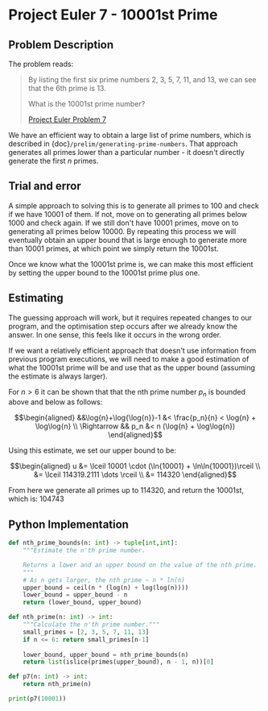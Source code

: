 # Project Euler 7 - 10001st Prime

## Problem Description
The problem reads:

> By listing the first six prime numbers 2, 3, 5, 7, 11, and 13, we can see that
> the 6th prime is 13.
>
> What is the 10001st prime number?
>
> [Project Euler Problem 7](https://projecteuler.net/problem=7)

We have an efficient way to obtain a large list of prime numbers, which is
described in {doc}`/prelim/generating-prime-numbers`. That approach generates
all primes lower than a particular number - it doesn't directly generate the
first $n$ primes.

## Trial and error
A simple approach to solving this is to generate all primes to 100 and check if
we have 10001 of them. If not, move on to generating all primes below 1000 and
check again. If we still don't have 10001 primes, move on to generating all
primes below 10000. By repeating this process we will eventually obtain an upper
bound that is large enough to generate more than 10001 primes, at which point we
simply return the 10001st.

Once we know what the 10001st prime is, we can make this most efficient by
setting the upper bound to the 10001st prime plus one.

## Estimating
The guessing approach will work, but it requires repeated changes to our
program, and the optimisation step occurs after we already know the answer. In
one sense, this feels like it occurs in the wrong order.

If we want a relatively efficient approach that doesn't use information from
previous program executions, we will need to make a good estimation of what the
10001st prime will be and use that as the upper bound (assuming the estimate is
always larger).

For $n > 6$ it can be shown that that the nth prime number $p_n$ is bounded
above and below as follows:

$$\begin{aligned}
    &&\log{n}+\log{\log{n}}-1 &< \frac{p_n}{n} < \log{n} + \log\log{n} \\
    \Rightarrow && p_n &< n (\log{n} + \log\log{n})
\end{aligned}$$

Using this estimate, we set our upper bound to be:

$$\begin{aligned}
    u &= \lceil 10001 \cdot (\ln{10001} + \ln\ln{10001})\rceil \\
    &= \lceil 114319.2111 \dots \rceil \\
    &= 114320
\end{aligned}$$

From here we generate all primes up to 114320, and return the 10001st, which is:
104743

## Python Implementation
``` python
def nth_prime_bounds(n: int) -> tuple[int,int]:
    """Estimate the n'th prime number.

    Returns a lower and an upper bound on the value of the nth prime.
    """
    # As n gets larger, the nth prime ~ n * ln(n)
    upper_bound = ceil(n * (log(n) + log(log(n))))
    lower_bound = upper_bound - n
    return (lower_bound, upper_bound)

def nth_prime(n: int) -> int:
    """Calculate the n'th prime number."""
    small_primes = [2, 3, 5, 7, 11, 13]
    if n <= 6: return small_primes[n-1]
    
    lower_bound, upper_bound = nth_prime_bounds(n)
    return list(islice(primes(upper_bound), n - 1, n))[0]

def p7(n: int) -> int:
    return nth_prime(n)

print(p7(10001))
```